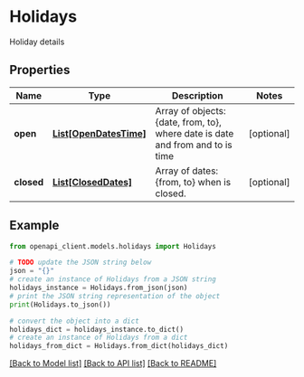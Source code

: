 # Holidays

Holiday details

## Properties

Name | Type | Description | Notes
------------ | ------------- | ------------- | -------------
**open** | [**List[OpenDatesTime]**](OpenDatesTime.md) | Array of objects: {date, from, to}, where date is date and from and to is time | [optional] 
**closed** | [**List[ClosedDates]**](ClosedDates.md) | Array of dates:{from, to} when is closed. | [optional] 

## Example

```python
from openapi_client.models.holidays import Holidays

# TODO update the JSON string below
json = "{}"
# create an instance of Holidays from a JSON string
holidays_instance = Holidays.from_json(json)
# print the JSON string representation of the object
print(Holidays.to_json())

# convert the object into a dict
holidays_dict = holidays_instance.to_dict()
# create an instance of Holidays from a dict
holidays_from_dict = Holidays.from_dict(holidays_dict)
```
[[Back to Model list]](../README.md#documentation-for-models) [[Back to API list]](../README.md#documentation-for-api-endpoints) [[Back to README]](../README.md)


